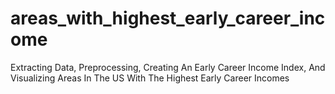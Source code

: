 # areas_with_highest_early_career_income
Extracting Data, Preprocessing, Creating An Early Career Income Index, And Visualizing Areas In The US With The Highest Early Career Incomes
